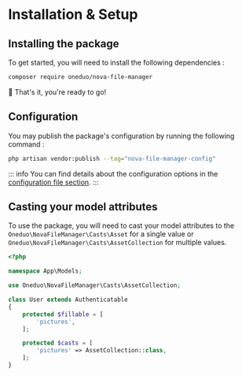 # Installation & Setup

## Installing the package
To get started, you will need to install the following dependencies :

```bash
composer require oneduo/nova-file-manager
```

🎉 That's it, you're ready to go!

## Configuration
You may publish the package's configuration by running the following command :

```bash
php artisan vendor:publish --tag="nova-file-manager-config"
```

::: info
You can find details about the configuration options in the [configuration file section](/configuration).
:::

## Casting your model attributes
To use the package, you will need to cast your model attributes to the `Oneduo\NovaFileManager\Casts\Asset` for a single value or `Oneduo\NovaFileManager\Casts\AssetCollection` for multiple values.

```php
<?php

namespace App\Models;

use Oneduo\NovaFileManager\Casts\AssetCollection;

class User extends Authenticatable
{
    protected $fillable = [
        'pictures',
    ];

    protected $casts = [
        'pictures' => AssetCollection::class,
    ];
}
```
